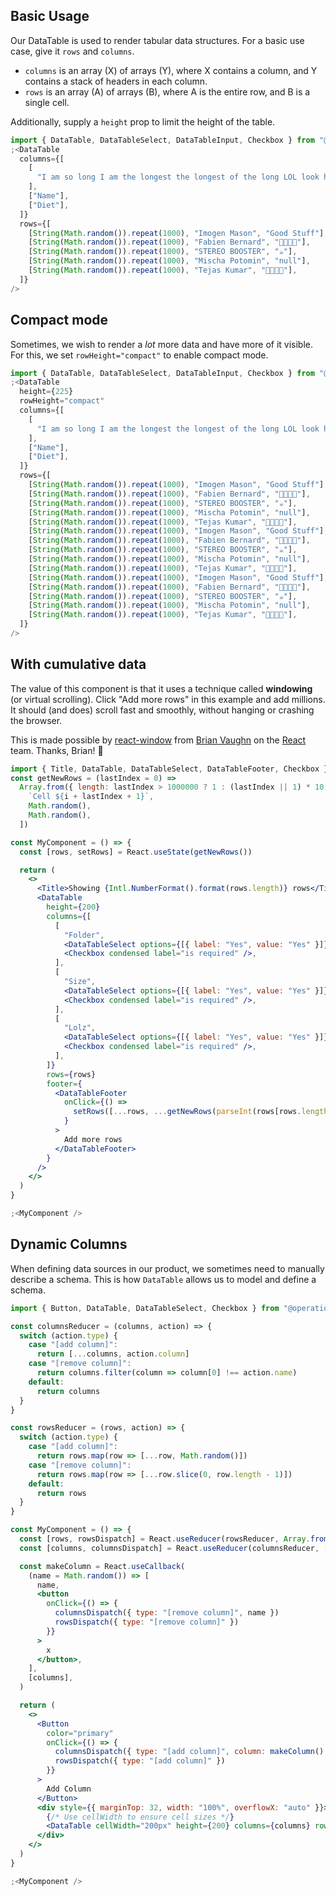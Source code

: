 ## Basic Usage

Our DataTable is used to render tabular data structures. For a basic use case, give it `rows` and `columns`.

- `columns` is an array (X) of arrays (Y), where X contains a column, and Y contains a stack of headers in each column.
- `rows` is an array (A) of arrays (B), where A is the entire row, and B is a single cell.

Additionally, supply a `height` prop to limit the height of the table.

```jsx
import { DataTable, DataTableSelect, DataTableInput, Checkbox } from "@operational/components"
;<DataTable
  columns={[
    [
      "I am so long I am the longest the longest of the long LOL look how long I am my mom said I would never be long but I really am the longest KOBE BRYANT AINT GOT NOTHING ON ME HOMIE",
    ],
    ["Name"],
    ["Diet"],
  ]}
  rows={[
    [String(Math.random()).repeat(1000), "Imogen Mason", "Good Stuff"],
    [String(Math.random()).repeat(1000), "Fabien Bernard", "🥖🥐🧀🍷"],
    [String(Math.random()).repeat(1000), "STEREO BOOSTER", "☕️"],
    [String(Math.random()).repeat(1000), "Mischa Potomin", "null"],
    [String(Math.random()).repeat(1000), "Tejas Kumar", "🍗🍖🥓🥩"],
  ]}
/>
```

## Compact mode

Sometimes, we wish to render a _lot_ more data and have more of it visible. For this, we set `rowHeight="compact"` to enable compact mode.

```jsx
import { DataTable, DataTableSelect, DataTableInput, Checkbox } from "@operational/components"
;<DataTable
  height={225}
  rowHeight="compact"
  columns={[
    [
      "I am so long I am the longest the longest of the long LOL look how long I am my mom said I would never be long but I really am the longest KOBE BRYANT AINT GOT NOTHING ON ME HOMIE",
    ],
    ["Name"],
    ["Diet"],
  ]}
  rows={[
    [String(Math.random()).repeat(1000), "Imogen Mason", "Good Stuff"],
    [String(Math.random()).repeat(1000), "Fabien Bernard", "🥖🥐🧀🍷"],
    [String(Math.random()).repeat(1000), "STEREO BOOSTER", "☕️"],
    [String(Math.random()).repeat(1000), "Mischa Potomin", "null"],
    [String(Math.random()).repeat(1000), "Tejas Kumar", "🍗🍖🥓🥩"],
    [String(Math.random()).repeat(1000), "Imogen Mason", "Good Stuff"],
    [String(Math.random()).repeat(1000), "Fabien Bernard", "🥖🥐🧀🍷"],
    [String(Math.random()).repeat(1000), "STEREO BOOSTER", "☕️"],
    [String(Math.random()).repeat(1000), "Mischa Potomin", "null"],
    [String(Math.random()).repeat(1000), "Tejas Kumar", "🍗🍖🥓🥩"],
    [String(Math.random()).repeat(1000), "Imogen Mason", "Good Stuff"],
    [String(Math.random()).repeat(1000), "Fabien Bernard", "🥖🥐🧀🍷"],
    [String(Math.random()).repeat(1000), "STEREO BOOSTER", "☕️"],
    [String(Math.random()).repeat(1000), "Mischa Potomin", "null"],
    [String(Math.random()).repeat(1000), "Tejas Kumar", "🍗🍖🥓🥩"],
  ]}
/>
```

## With cumulative data

The value of this component is that it uses a technique called **windowing** (or virtual scrolling). Click "Add more rows" in this example and add millions. It should (and does) scroll fast and smoothly, without hanging or crashing the browser.

This is made possible by [react-window](https://github.com/bvaughn/react-window) from [Brian Vaughn](https://twitter.com/brian_d_vaughn) on the [React](https://reactjs.org/) team. Thanks, Brian! 🎉

```jsx
import { Title, DataTable, DataTableSelect, DataTableFooter, Checkbox } from "@operational/components"
const getNewRows = (lastIndex = 0) =>
  Array.from({ length: lastIndex > 1000000 ? 1 : (lastIndex || 1) * 10 }, (_, i) => [
    `Cell ${i + lastIndex + 1}`,
    Math.random(),
    Math.random(),
  ])

const MyComponent = () => {
  const [rows, setRows] = React.useState(getNewRows())

  return (
    <>
      <Title>Showing {Intl.NumberFormat().format(rows.length)} rows</Title>
      <DataTable
        height={200}
        columns={[
          [
            "Folder",
            <DataTableSelect options={[{ label: "Yes", value: "Yes" }]} value="Yes" />,
            <Checkbox condensed label="is required" />,
          ],
          [
            "Size",
            <DataTableSelect options={[{ label: "Yes", value: "Yes" }]} value="Yes" />,
            <Checkbox condensed label="is required" />,
          ],
          [
            "Lolz",
            <DataTableSelect options={[{ label: "Yes", value: "Yes" }]} value="Yes" />,
            <Checkbox condensed label="is required" />,
          ],
        ]}
        rows={rows}
        footer={
          <DataTableFooter
            onClick={() =>
              setRows([...rows, ...getNewRows(parseInt(rows[rows.length - 1][0].replace("Cell ", ""), 10))])
            }
          >
            Add more rows
          </DataTableFooter>
        }
      />
    </>
  )
}

;<MyComponent />
```

## Dynamic Columns

When defining data sources in our product, we sometimes need to manually describe a schema. This is how `DataTable` allows us to model and define a schema.

```jsx
import { Button, DataTable, DataTableSelect, Checkbox } from "@operational/components"

const columnsReducer = (columns, action) => {
  switch (action.type) {
    case "[add column]":
      return [...columns, action.column]
    case "[remove column]":
      return columns.filter(column => column[0] !== action.name)
    default:
      return columns
  }
}

const rowsReducer = (rows, action) => {
  switch (action.type) {
    case "[add column]":
      return rows.map(row => [...row, Math.random()])
    case "[remove column]":
      return rows.map(row => [...row.slice(0, row.length - 1)])
    default:
      return rows
  }
}

const MyComponent = () => {
  const [rows, rowsDispatch] = React.useReducer(rowsReducer, Array.from({ length: 100 }, () => ["hello"]))
  const [columns, columnsDispatch] = React.useReducer(columnsReducer, [["Tejas", "nothing"]])

  const makeColumn = React.useCallback(
    (name = Math.random()) => [
      name,
      <button
        onClick={() => {
          columnsDispatch({ type: "[remove column]", name })
          rowsDispatch({ type: "[remove column]" })
        }}
      >
        x
      </button>,
    ],
    [columns],
  )

  return (
    <>
      <Button
        color="primary"
        onClick={() => {
          columnsDispatch({ type: "[add column]", column: makeColumn() })
          rowsDispatch({ type: "[add column]" })
        }}
      >
        Add Column
      </Button>
      <div style={{ marginTop: 32, width: "100%", overflowX: "auto" }}>
        {/* Use cellWidth to ensure cell sizes */}
        <DataTable cellWidth="200px" height={200} columns={columns} rows={rows} />
      </div>
    </>
  )
}

;<MyComponent />
```

